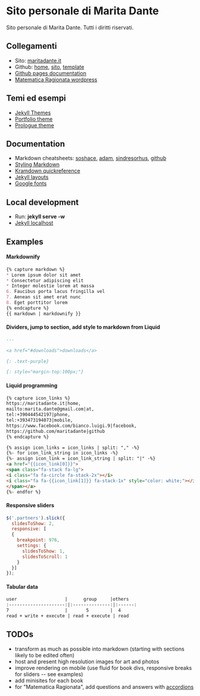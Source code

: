 # Sito personale di Marita Dante

Sito personale di Marita Dante.
Tutti i diritti riservati.

## Collegamenti

* Sito: [maritadante.it](https://maritadante.it/)
* Github: [home](https://github.com/maritadante), [sito](https://github.com/maritadante/maritadante.github.io), [template](https://github.com/t413/SinglePaged)
* [Github pages documentation](https://help.github.com/en/github/working-with-github-pages)
* [Matematica Ragionata wordpress](https://matematicaragionata.wordpress.com/curriculum)

## Temi ed esempi

* [Jekyll Themes](http://jekyllthemes.org)
* [Portfolio theme](http://bogoli.github.io/-folio/)
* [Prologue theme](https://chrisbobbe.github.io/jekyll-theme-prologue)

## Documentation

* Markdown cheatsheets: [soshace](https://dev.to/soshace/markdown-cheat-sheet-definitive-guide-to-markdown-markdown-resources-n15), [adam](https://github.com/adam-p/markdown-here/wiki/Markdown-Cheatsheet), [sindresorhus](https://sindresorhus.com/github-markdown-css/), [github](https://guides.github.com/features/mastering-markdown/)
* [Styling Markdown](https://digitaldrummerj.me/styling-jekyll-markdown/)
* [Kramdown quickreference](https://kramdown.gettalong.org/quickref.html)
* [Jekyll layouts](https://jekyllrb.com/docs/layouts/)
* [Google fonts](https://fonts.google.com/)

## Local development

* Run: **jekyll serve -w**
* [Jekyll localhost](http://localhost:4000/)

## Examples

#### Markdownify

```markdown
{% capture markdown %}
* Lorem ipsum dolor sit amet
* Consectetur adipiscing elit
* Integer molestie lorem at massa
6. Faucibus porta lacus fringilla vel
7. Aenean sit amet erat nunc
8. Eget porttitor lorem
{% endcapture %}
{{ markdown | markdownify }}
```

#### Dividers, jump to section, add style to markdown from Liquid

```markdown
---

<a href="#downloads">downloads</a>

{: .text-purple}

{: style="margin-top:100px;"}
```

#### Liquid programming

```html
{% capture icon_links %}
https://maritadante.it|home,
mailto:marita.dante@gmail.com|at,
tel:+390444542197|phone,
tel:+393473194073|mobile,
https://www.facebook.com/bianco.luigi.9|facebook,
https://github.com/maritadante|github
{% endcapture %}

{% assign icon_links = icon_links | split: "," -%}
{%- for icon_link_string in icon_links -%}
{%- assign icon_link = icon_link_string | split: "|" -%}
<a href="{{icon_link[0]}}">
<span class="fa-stack fa-lg">
<i class="fa fa-circle fa-stack-2x"></i>
<i class="fa fa-{{icon_link[1]}} fa-stack-1x" style="color: white;"></i>
</span></a>
{%- endfor %}
```

#### Responsive sliders

```javascript
$('.partners').slick({
  slidesToShow: 2,
  responsive: [
  {
    breakpoint: 976,
    settings: {
      slidesToShow: 1,
      slidesToScroll: 1
    }
  }]
});
```

#### Tabular data

```markdown
user                  |      group     |others
:---------------------:|:--------------:|:------:
7                     |       5        |  4
read + write + execute | read + execute | read
```

## TODOs

* transform as much as possible into markdown (starting with sections likely to be edited often)
* host and present high resolution images for art and photos
* improve rendering on mobile (use fluid for book divs, responsive breaks for sliders -- see examples)
* add minisites for each book
* for "Matematica Ragionata", add questions and answers with [accordions](https://raw.githubusercontent.com/cesium/codeweek15/gh-pages/_posts/2000-01-02-activities.md)
